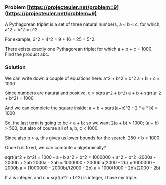### Problem [https://projecteuler.net/problem=9](https://projecteuler.net/problem=9)

A Pythagorean triplet is a set of three natural numbers, a < b < c, for which,
a^2 + b^2 = c^2

For example, 3^2 + 4^2 = 9 + 16 = 25 = 5^2.

There exists exactly one Pythagorean triplet for which a + b + c = 1000.
Find the product abc.

### Solution

We can write down a couple of equations here:
a^2 + b^2 = c^2
a + b + c = 1000

Since numbers are natural and positive, 
c = sqrt(a^2 + b^2)
a + b + sqrt(a^2 + b^2) = 1000

And we can complete the square inside:
a + b + sqrt((a+b)^2 - 2 * a * b) = 1000

So, the last term is going to be < a + b; so we want
2(a + b) > 1000; (a + b) > 500, but also of course all of a, b, c < 1000.

Since also b > a, this gives us lower bounds for the search:
250 < b < 1000

Once b is fixed, we can compute a algebraically?

sqrt(a^2 + b^2) = 1000 - a - b
a^2 + b^2 = 1000000 + a^2 + b^2 -2000a - 2000b + 2ab
2000a - 2ab = 1000000 - 2000b
a(2000 - 2b) = 1000000 - 2000b
a = (1000000 - 2000b)/(2000 - 2b)
a = 1000(1000 - 2b)/(2000 - 2b)

If a is integer, and c = sqrt(a^2 + b^2) is integer, I have my triple.
